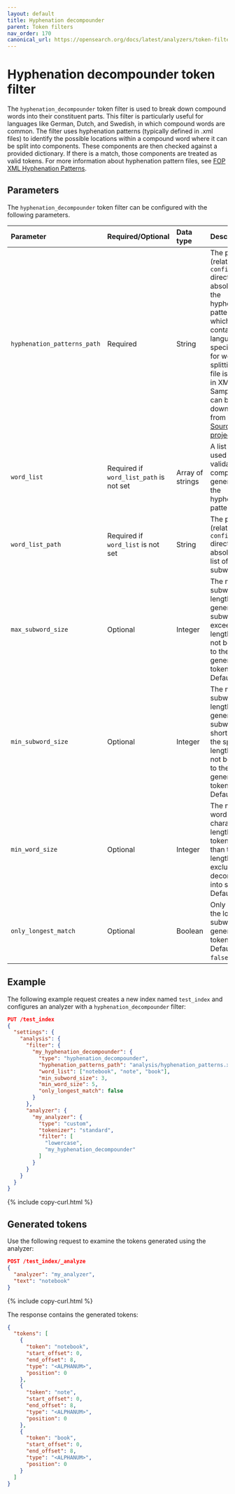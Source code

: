 ```yaml
---
layout: default
title: Hyphenation decompounder
parent: Token filters
nav_order: 170
canonical_url: https://opensearch.org/docs/latest/analyzers/token-filters/hyphenation-decompounder/
---
```


# Hyphenation decompounder token filter

The `hyphenation_decompounder` token filter is used to break down compound words into their constituent parts. This filter is particularly useful for languages like German, Dutch, and Swedish, in which compound words are common. The filter uses hyphenation patterns (typically defined in .xml files) to identify the possible locations within a compound word where it can be split into components. These components are then checked against a provided dictionary. If there is a match, those components are treated as valid tokens. For more information about hyphenation pattern files, see [FOP XML Hyphenation Patterns](https://offo.sourceforge.net/#FOP+XML+Hyphenation+Patterns).

## Parameters

The `hyphenation_decompounder` token filter can be configured with the following parameters.

Parameter | Required/Optional | Data type | Description
:--- | :--- | :--- | :--- 
`hyphenation_patterns_path` | Required | String | The path (relative to the `config` directory or absolute) to the hyphenation patterns file, which contains the language-specific rules for word splitting. The file is typically in XML format. Sample files can be downloaded from the [OFFO SourceForge project](https://sourceforge.net/projects/offo/).
`word_list` | Required if `word_list_path` is not set | Array of strings | A list of words used to validate the components generated by the hyphenation patterns.
`word_list_path` | Required if `word_list` is not set | String | The path (relative to the `config` directory or absolute) to a list of subwords.
`max_subword_size` | Optional | Integer | The maximum subword length. If the generated subword exceeds this length, it will not be added to the generated tokens. Default is `15`.
`min_subword_size` | Optional | Integer | The minimum subword length. If the generated subword is shorter than the specified length, it will not be added to the generated tokens. Default is `2`.
`min_word_size` | Optional | Integer | The minimum word character length. Word tokens shorter than this length are excluded from decomposition into subwords. Default is `5`.
`only_longest_match` | Optional | Boolean | Only includes the longest subword in the generated tokens. Default is `false`.

## Example

The following example request creates a new index named `test_index` and configures an analyzer with a `hyphenation_decompounder` filter:

```json
PUT /test_index
{
  "settings": {
    "analysis": {
      "filter": {
        "my_hyphenation_decompounder": {
          "type": "hyphenation_decompounder",
          "hyphenation_patterns_path": "analysis/hyphenation_patterns.xml",
          "word_list": ["notebook", "note", "book"],
          "min_subword_size": 3,
          "min_word_size": 5,
          "only_longest_match": false
        }
      },
      "analyzer": {
        "my_analyzer": {
          "type": "custom",
          "tokenizer": "standard",
          "filter": [
            "lowercase",
            "my_hyphenation_decompounder"
          ]
        }
      }
    }
  }
}
```
{% include copy-curl.html %}

## Generated tokens

Use the following request to examine the tokens generated using the analyzer:

```json
POST /test_index/_analyze
{
  "analyzer": "my_analyzer",
  "text": "notebook"
}
```
{% include copy-curl.html %}

The response contains the generated tokens:

```json
{
  "tokens": [
    {
      "token": "notebook",
      "start_offset": 0,
      "end_offset": 8,
      "type": "<ALPHANUM>",
      "position": 0
    },
    {
      "token": "note",
      "start_offset": 0,
      "end_offset": 8,
      "type": "<ALPHANUM>",
      "position": 0
    },
    {
      "token": "book",
      "start_offset": 0,
      "end_offset": 8,
      "type": "<ALPHANUM>",
      "position": 0
    }
  ]
}
```
